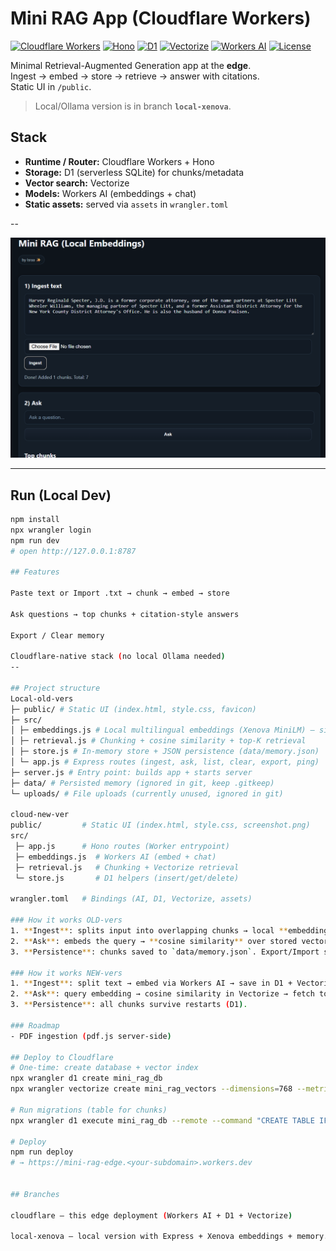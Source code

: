# Mini RAG App (Cloudflare Workers)

[![Cloudflare Workers](https://img.shields.io/badge/Cloudflare-Workers-F38020?logo=cloudflare&logoColor=white)](#)
[![Hono](https://img.shields.io/badge/Router-Hono-111)](#)
[![D1](https://img.shields.io/badge/DB-D1%20(SQLite)-0ea5e9)](#)
[![Vectorize](https://img.shields.io/badge/Vector%20DB-Vectorize-8b5cf6)](#)
[![Workers AI](https://img.shields.io/badge/LLM-Workers%20AI-f97316)](#)
[![License](https://img.shields.io/badge/License-MIT-14b8a6)](#)

Minimal Retrieval-Augmented Generation app at the **edge**.  
Ingest → embed → store → retrieve → answer with citations.  
Static UI in `/public`.

> Local/Ollama version is in branch **`local-xenova`**.

## Stack 
- **Runtime / Router:** Cloudflare Workers + Hono  
- **Storage:** D1 (serverless SQLite) for chunks/metadata  
- **Vector search:** Vectorize  
- **Models:** Workers AI (embeddings + chat)  
- **Static assets:** served via `assets` in `wrangler.toml`

--

![Screenshot](public/screenshot.png)

---

## Run (Local Dev)

```bash
npm install
npx wrangler login
npm run dev
# open http://127.0.0.1:8787

## Features

Paste text or Import .txt → chunk → embed → store

Ask questions → top chunks + citation-style answers

Export / Clear memory

Cloudflare-native stack (no local Ollama needed)
--

## Project structure
Local-old-vers
├─ public/ # Static UI (index.html, style.css, favicon)
├─ src/
│ ├─ embeddings.js # Local multilingual embeddings (Xenova MiniLM) – singleton, mean-pool
│ ├─ retrieval.js # Chunking + cosine similarity + top-K retrieval
│ ├─ store.js # In-memory store + JSON persistence (data/memory.json)
│ └─ app.js # Express routes (ingest, ask, list, clear, export, ping)
├─ server.js # Entry point: builds app + starts server
├─ data/ # Persisted memory (ignored in git, keep .gitkeep)
└─ uploads/ # File uploads (currently unused, ignored in git)

cloud-new-ver
public/         # Static UI (index.html, style.css, screenshot.png)
src/
 ├─ app.js      # Hono routes (Worker entrypoint)
 ├─ embeddings.js  # Workers AI (embed + chat)
 ├─ retrieval.js   # Chunking + Vectorize retrieval
 └─ store.js       # D1 helpers (insert/get/delete)

wrangler.toml   # Bindings (AI, D1, Vectorize, assets)

### How it works OLD-vers
1. **Ingest**: splits input into overlapping chunks → local **embeddings** via Xenova → stored with vectors.
2. **Ask**: embeds the query → **cosine similarity** over stored vectors → returns top-K chunks → optional LLM (Ollama/OpenAI) formats an answer with citations.
3. **Persistence**: chunks saved to `data/memory.json`. Export/Import supported.

### How it works NEW-vers
1. **Ingest**: split text → embed via Workers AI → save in D1 + Vectorize.
2. **Ask**: query embedding → cosine similarity in Vectorize → fetch top-K from D1 → AI formats answer with citations.
3. **Persistence**: all chunks survive restarts (D1).

### Roadmap
- PDF ingestion (pdf.js server-side)

## Deploy to Cloudflare
# One-time: create database + vector index
npx wrangler d1 create mini_rag_db
npx wrangler vectorize create mini_rag_vectors --dimensions=768 --metric=cosine

# Run migrations (table for chunks)
npx wrangler d1 execute mini_rag_db --remote --command "CREATE TABLE IF NOT EXISTS chunks (id INTEGER PRIMARY KEY, text TEXT NOT NULL, meta TEXT);"

# Deploy
npm run deploy
# → https://mini-rag-edge.<your-subdomain>.workers.dev


## Branches

cloudflare — this edge deployment (Workers AI + D1 + Vectorize)

local-xenova — local version with Express + Xenova embeddings + memory.json